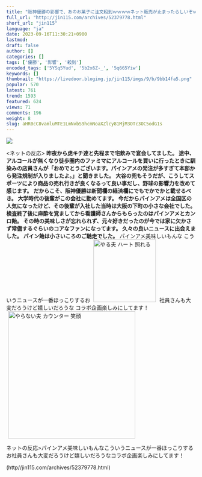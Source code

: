 ```yaml
---
title: "阪神優勝の影響で、あのお菓子に注文殺到ｗｗｗｗネット販売が止まったらしいぞｗｗｗｗ "
full_url: "http://jin115.com/archives/52379778.html"
short_url: "jin115"
language: "ja"
date: 2023-09-16T11:30:21+0900
lastmod: 
draft: false
author: []
categories: []
tags: ['優勝', '影響', '殺到']
encoded_tags: ['5YSq5Yud', '5b2x6Z-_', '5q665Yiw']
keywords: []
thumbnail: "https://livedoor.blogimg.jp/jin115/imgs/9/b/9bb14fa5.png"
popular: 570
latest: 761
trend: 1593
featured: 624
views: 71
comments: 196
weight: 8
slug: aHR0cC8vamluMTE1LmNvbS9hcmNoaXZlcy81MjM3OTc3OC5odG1s
---
```


![](https://livedoor.blogimg.jp/jin115/imgs/9/b/9bb14fa5.png)

<div><a name='more'></a> <ネットの反応> <b>昨夜から虎キチ達と先程まで宅飲みで宴会してました。 途中、アルコールが無くなり徒歩圏内のファミマにアルコールを買いに行ったときに馴染みの店員さんが「おめでとうございます。パインアメの発注が多すぎて本部から発注規制が入りましたよ。」と聞きました。</b> <b>大谷の兜もそうだが、こうしてスポーツにより商品の売れ行きが良くなるって良い事だし、野球の影響力を改めて感じます。</b> <b>だからこそ、阪神優勝は新聞欄の経済欄にでもでかでかと載せるべき。 </b> <b>大学時代の後輩がこの会社に勤めてます。 今だからパインアメは全国区の人気になったけど、その後輩が入社した当時は大阪の下町の小さな会社でした。</b> <b>検査終了後に麻酔を覚ましてから看護師さんからもらったのはパインアメとカンロ飴。 その時の美味しさが忘れられず、元々好きだったのが今では家に欠かさず常備するぐらいのコアなファンになってます。 </b> <b>久々の良いニュースに出会えました。 パイン飴は小さいころのご馳走でした。</b> パインアメ美味しいもんな こういうニュースが一番ほっこりするお <img src='https//livedoor.blogimg.jp/jin115/imgs/5/f/5f4f9e6b.gif' alt='やる夫 ハート 照れる' width='166' border='0' hspace='5' class='pict'> 社員さんも大変だろうけど嬉しいだろうな コラボ企画楽しみにしてます！ <img src='https//livedoor.blogimg.jp/jin115/imgs/2/4/2476a03c.gif' alt='やらない夫 カウンター 笑顔' width='338' border='0' hspace='5' class='pict'> <p>ネットの反応>パインアメ美味しいもんなこういうニュースが一番ほっこりするお社員さんも大変だろうけど嬉しいだろうなコラボ企画楽しみにしてます！</p></div>

(http//jin115.com/archives/52379778.html)
